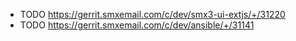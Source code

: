 - TODO https://gerrit.smxemail.com/c/dev/smx3-ui-extjs/+/31220
- TODO https://gerrit.smxemail.com/c/dev/ansible/+/31141